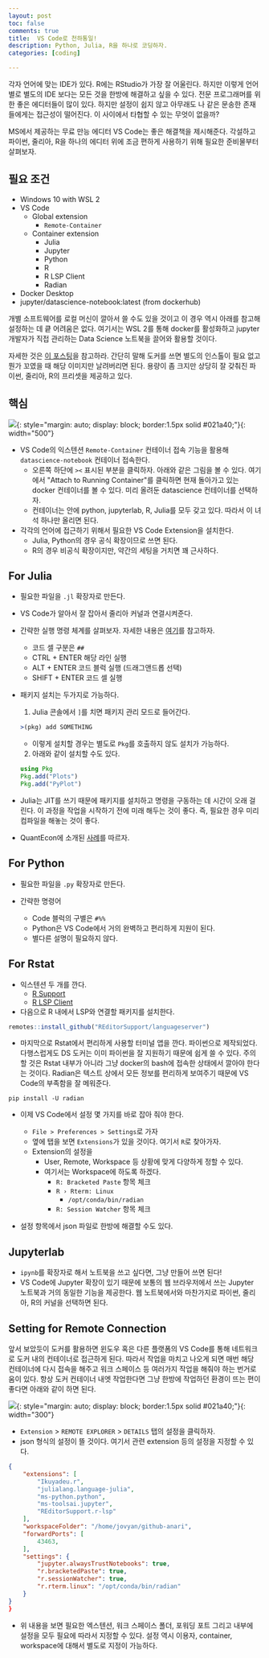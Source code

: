 ```yaml
---
layout: post
toc: false
comments: true
title:  VS Code로 천하통일!
description: Python, Julia, R을 하나로 코딩하자. 
categories: [coding]

---
```


각자 언어에 맞는 IDE가 있다. R에는 RStudio가 가장 잘 어울린다. 하지만 이렇게 언어 별로 별도의 IDE 보다는 모든 것을 한방에 해결하고 싶을 수 있다. 전문 프로그래머를 위한 좋은 에디터들이 많이 있다. 하지만 설정이 쉽지 않고 아무래도 나 같은 문송한 존재들에게는 접근성이 떨어진다. 이 사이에서 타협할 수 있는 무엇이 없을까? 

MS에서 제공하는 무료 만능 에디터 VS Code는 좋은 해결책을 제시해준다. 각설하고 파이썬, 줄리아, R을 하나의 에디터 위에 조금 편하게 사용하기 위해 필요한 준비물부터 살펴보자. 


## 필요 조건 

- Windows 10 with WSL 2
- VS Code 
  - Global extension 
    - `Remote-Container`
  - Container extension 
    - Julia 
    - Jupyter 
    - Python 
    - R 
    - R LSP Client 
    - Radian 
- Docker Desktop 
- jupyter/datascience-notebook:latest (from dockerhub)

개별 소프트웨어를 로컬 머신이 깔아서 쓸 수도 있을 것이고 이 경우 역시 아래를 참고해 설정하는 데 킅 어려움은 없다. 여기서는 WSL 2를 통해 docker를 활성화하고 jupyter 개발자가 직접 관리하는 Data Science 노트북을 끌어와 활용할 것이다. 

자세한 것은 [이 포스팅](https://anarinsk.github.io/lostineconomics-v2-1/docker/data-science/2020/09/23/docker-humble-practice.html)을 참고하라. 간단히 말해 도커를 쓰면 별도의 인스톨이 필요 없고 뭔가 꼬였을 때 해당 이미지만 날려버리면 된다. 용량이 좀 크지만 상당히 잘 갖춰진 파이썬, 줄리아, R의 프리셋을 제공하고 있다. 

## 핵심 

![](https://github.com/anarinsk/lostineconomics-v2-1/blob/master/images/all-in-vs_code/avscode_1.png?raw=true){: style="margin: auto; display: block; border:1.5px solid #021a40;"}{: width="500"}

- VS Code의 익스텐션 `Remote-Container` 컨테이너 접속 기능을 활용해 `datascience-notebook` 컨테이너 접속한다. 
  - 오른쪽 하단에 `><` 표시된 부분을 클릭하자. 아래와 같은 그림을 볼 수 있다. 여기에서 "Attach to Running Container"를 클릭하면 현재 돌아가고 있는 docker 컨테이너를 볼 수 있다. 미리 올려둔 datascience 컨테이너를 선택하자. 
  - 컨테이너는 안에 python, jupyterlab, R, Julia를 모두 갖고 있다. 따라서 이 녀석 하나만 올리면 된다. 
- 각각의 언어에 접근하기 위해서 필요한 VS Code Extension을 설치한다. 
  - Julia, Python의 경우 공식 확장이므로 쓰면 된다. 
  - R의 경우 비공식 확장이지만, 약간의 세팅을 거치면 꽤 근사하다. 

## For Julia 


- 필요한 파일을 `.jl` 확장자로 만든다. 
- VS Code가 알아서 잘 잡아서 줄리아 커널과 연결시켜준다. 
- 간략한 실행 명령 체계를 살펴보자. 자세한 내용은 [여기](https://www.julia-vscode.org/docs/stable/userguide/runningcode/)를 참고하자. 
  - 코드 셀 구분은 `##`
  - CTRL + ENTER 해당 라인 실행 
  - ALT + ENTER 코드 블럭 실행 (드래그앤드롭 선택) 
  - SHIFT + ENTER 코드 셀 실행

- 패키지 설치는 두가지로 가능하다. 

  1. Julia 콘솔에서 `]`를 치면 패키지 관리 모드로 들어간다.   

  ```julia
  >(pkg) add SOMETHING
  ```
    
  - 이렇게 설치할 경우는 별도로 `Pkg`를 호출하지 않도 설치가 가능하다. 

  2. 아래와 같이 설치할 수도 있다.
  
    ```julia
    using Pkg 
    Pkg.add("Plots")
    Pkg.add("PyPlot") 
    ```

- Julia는 JIT를 쓰기 때문에 패키지를 설치하고 명령을 구동하는 데 시간이 오래 걸린다. 이 과정을 작업을 시작하기 전에 미래 해두는 것이 좋다. 즉, 필요한 경우 미리 컴파일을 해놓는 것이 좋다. 
- QuantEcon에 소개된 [사례](https://julia.quantecon.org/getting_started_julia/julia_by_example.html)를 따르자. 

## For Python 

- 필요한 파일을 `.py` 확장자로 만든다. 
 
- 간략한 명령어 
  - Code 블럭의 구별은 `#%%`
  - Python은 VS Code에서 거의 완벽하고 편리하게 지원이 된다. 
  - 별다른 설명이 필요하지 않다. 

## For Rstat

- 익스텐션 두 개를 깐다. 
  - [R Support](https://marketplace.visualstudio.com/items?itemName=Ikuyadeu.r)
  - [R LSP Client](https://marketplace.visualstudio.com/items?itemName=REditorSupport.r-lsp)
- 다음으로 R 내에서 LSP와 연결할 패키지를 설치한다. 

```r
remotes::install_github("REditorSupport/languageserver")
```

- 마지막으로 Rstat에서 편리하게 사용할 터미널 앱을 깐다. 파이썬으로 제작되었다. 다행스럽게도 DS 도커는 이미 파이썬을 잘 지원하기 때문에 쉽게 쓸 수 있다. 주의할 것은 Rstat 내부가 아니라 그냥 docker의 bash에 접속한 상태에서 깔아야 한다는 것이다. Radian은 텍스트 상에서 모든 정보를 편리하게 보여주기 때문에 VS Code의 부족함을 잘 메워준다. 

```shell
pip install -U radian 
```

- 이제 VS Code에서 설정 몇 가지를 바로 잡아 줘야 한다.   
    - `File > Preferences > Settings`로 가자 
    - 옆에 탭을 보면 `Extensions`가 있을 것이다. 여기서 `R`로 찾아가자. 
    - Extension의 설정을 
      - User, Remote, Workspace 등 상황에 맞게 다양하게 정할 수 있다. 
      - 여기서는 Workspace에 하도록 하겠다. 
        - `R: Bracketed Paste` 항목 체크 
        - `R › Rterm: Linux`
          - `/opt/conda/bin/radian`
        - `R: Session Watcher` 항목 체크 

- 설정 항목에서 json 파일로 한방에 해결할 수도 있다. 

## Jupyterlab 

- `ipynb`를 확장자로 해서 노트북을 쓰고 싶다면, 그냥 만들어 쓰면 된다!
- VS Code에 Jupyter 확장이 있기 때문에 보통의 웹 브라우저에서 쓰는 Jupyter 노트북과 거의 동일한 기능을 제공한다. 웹 노트북에서와 마찬가지로 파이썬, 줄리아, R의 커널을 선택하면 된다.  

## Setting for Remote Connection 

앞서 보았듯이 도커를 활용하면 윈도우 혹은 다른 플랫폼의 VS Code를 통해 네트워크로 도커 내의 컨테이너로 접근하게 된다. 따라서 작업을 마치고 나오게 되면 매번 해당 컨테이너에 다시 접속을 해주고 워크 스페이스 등 여러가지 작업을 해줘야 하는 번거로움이 있다. 항상 도커 컨테이너 내엣 작업한다면 그냥 한방에 작업하던 환경이 뜨는 편이 좋다면 아래와 같이 하면 된다. 

![](https://github.com/anarinsk/lostineconomics-v2-1/blob/master/images/all-in-vs_code/avscode_2.png?raw=true){: style="margin: auto; display: block; border:1.5px solid #021a40;"}{: width="300"}

- `Extension` > `REMOTE EXPLORER` > `DETAILS` 탭의 설정을 클릭하자. 
- json 형식의 설정이 뜰 것이다. 여기서 관련 extension 등의 설정을 지정할 수 있다. 

```json 
{
	"extensions": [
		"Ikuyadeu.r",
		"julialang.language-julia",
		"ms-python.python",
		"ms-toolsai.jupyter",
		"REditorSupport.r-lsp"
	],
	"workspaceFolder": "/home/jovyan/github-anari",
	"forwardPorts": [
		43463,		
	],
	"settings": {
		"jupyter.alwaysTrustNotebooks": true,
		"r.bracketedPaste": true,
		"r.sessionWatcher": true,
		"r.rterm.linux": "/opt/conda/bin/radian"
	}
}
}
```

- 위 내용을 보면 필요한 엑스텐션, 워크 스페이스 폴더, 포워딩 포트 그리고 내부에 설정을 모두 필요에 따라서 지정할 수 있다. 설정 역시 이용자, container, workspace에 대해서 별도로 지정이 가능하다. 